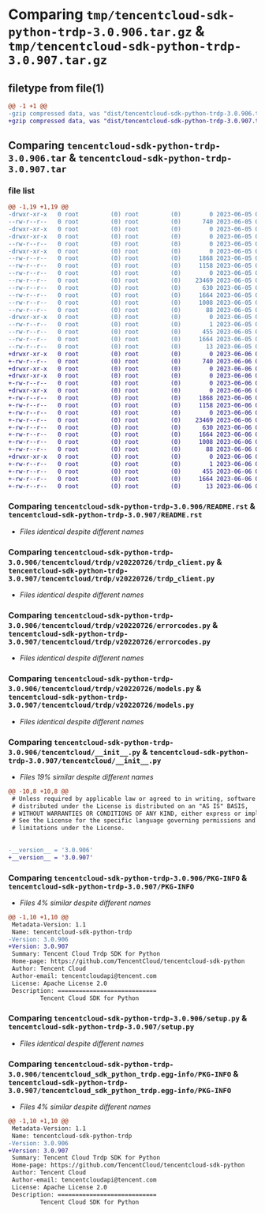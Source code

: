 # Comparing `tmp/tencentcloud-sdk-python-trdp-3.0.906.tar.gz` & `tmp/tencentcloud-sdk-python-trdp-3.0.907.tar.gz`

## filetype from file(1)

```diff
@@ -1 +1 @@
-gzip compressed data, was "dist/tencentcloud-sdk-python-trdp-3.0.906.tar", last modified: Mon Jun  5 00:45:20 2023, max compression
+gzip compressed data, was "dist/tencentcloud-sdk-python-trdp-3.0.907.tar", last modified: Tue Jun  6 02:38:04 2023, max compression
```

## Comparing `tencentcloud-sdk-python-trdp-3.0.906.tar` & `tencentcloud-sdk-python-trdp-3.0.907.tar`

### file list

```diff
@@ -1,19 +1,19 @@
-drwxr-xr-x   0 root         (0) root         (0)        0 2023-06-05 00:45:20.000000 tencentcloud-sdk-python-trdp-3.0.906/
--rw-r--r--   0 root         (0) root         (0)      740 2023-06-05 00:45:20.000000 tencentcloud-sdk-python-trdp-3.0.906/README.rst
-drwxr-xr-x   0 root         (0) root         (0)        0 2023-06-05 00:45:20.000000 tencentcloud-sdk-python-trdp-3.0.906/tencentcloud/
-drwxr-xr-x   0 root         (0) root         (0)        0 2023-06-05 00:45:20.000000 tencentcloud-sdk-python-trdp-3.0.906/tencentcloud/trdp/
--rw-r--r--   0 root         (0) root         (0)        0 2023-06-05 00:45:20.000000 tencentcloud-sdk-python-trdp-3.0.906/tencentcloud/trdp/__init__.py
-drwxr-xr-x   0 root         (0) root         (0)        0 2023-06-05 00:45:20.000000 tencentcloud-sdk-python-trdp-3.0.906/tencentcloud/trdp/v20220726/
--rw-r--r--   0 root         (0) root         (0)     1868 2023-06-05 00:45:20.000000 tencentcloud-sdk-python-trdp-3.0.906/tencentcloud/trdp/v20220726/trdp_client.py
--rw-r--r--   0 root         (0) root         (0)     1158 2023-06-05 00:45:20.000000 tencentcloud-sdk-python-trdp-3.0.906/tencentcloud/trdp/v20220726/errorcodes.py
--rw-r--r--   0 root         (0) root         (0)        0 2023-06-05 00:45:20.000000 tencentcloud-sdk-python-trdp-3.0.906/tencentcloud/trdp/v20220726/__init__.py
--rw-r--r--   0 root         (0) root         (0)    23469 2023-06-05 00:45:20.000000 tencentcloud-sdk-python-trdp-3.0.906/tencentcloud/trdp/v20220726/models.py
--rw-r--r--   0 root         (0) root         (0)      630 2023-06-05 00:45:20.000000 tencentcloud-sdk-python-trdp-3.0.906/tencentcloud/__init__.py
--rw-r--r--   0 root         (0) root         (0)     1664 2023-06-05 00:45:20.000000 tencentcloud-sdk-python-trdp-3.0.906/PKG-INFO
--rw-r--r--   0 root         (0) root         (0)     1008 2023-06-05 00:45:20.000000 tencentcloud-sdk-python-trdp-3.0.906/setup.py
--rw-r--r--   0 root         (0) root         (0)       88 2023-06-05 00:45:20.000000 tencentcloud-sdk-python-trdp-3.0.906/setup.cfg
-drwxr-xr-x   0 root         (0) root         (0)        0 2023-06-05 00:45:20.000000 tencentcloud-sdk-python-trdp-3.0.906/tencentcloud_sdk_python_trdp.egg-info/
--rw-r--r--   0 root         (0) root         (0)        1 2023-06-05 00:45:20.000000 tencentcloud-sdk-python-trdp-3.0.906/tencentcloud_sdk_python_trdp.egg-info/dependency_links.txt
--rw-r--r--   0 root         (0) root         (0)      455 2023-06-05 00:45:20.000000 tencentcloud-sdk-python-trdp-3.0.906/tencentcloud_sdk_python_trdp.egg-info/SOURCES.txt
--rw-r--r--   0 root         (0) root         (0)     1664 2023-06-05 00:45:20.000000 tencentcloud-sdk-python-trdp-3.0.906/tencentcloud_sdk_python_trdp.egg-info/PKG-INFO
--rw-r--r--   0 root         (0) root         (0)       13 2023-06-05 00:45:20.000000 tencentcloud-sdk-python-trdp-3.0.906/tencentcloud_sdk_python_trdp.egg-info/top_level.txt
+drwxr-xr-x   0 root         (0) root         (0)        0 2023-06-06 02:38:04.000000 tencentcloud-sdk-python-trdp-3.0.907/
+-rw-r--r--   0 root         (0) root         (0)      740 2023-06-06 02:38:04.000000 tencentcloud-sdk-python-trdp-3.0.907/README.rst
+drwxr-xr-x   0 root         (0) root         (0)        0 2023-06-06 02:38:04.000000 tencentcloud-sdk-python-trdp-3.0.907/tencentcloud/
+drwxr-xr-x   0 root         (0) root         (0)        0 2023-06-06 02:38:04.000000 tencentcloud-sdk-python-trdp-3.0.907/tencentcloud/trdp/
+-rw-r--r--   0 root         (0) root         (0)        0 2023-06-06 02:38:04.000000 tencentcloud-sdk-python-trdp-3.0.907/tencentcloud/trdp/__init__.py
+drwxr-xr-x   0 root         (0) root         (0)        0 2023-06-06 02:38:04.000000 tencentcloud-sdk-python-trdp-3.0.907/tencentcloud/trdp/v20220726/
+-rw-r--r--   0 root         (0) root         (0)     1868 2023-06-06 02:38:04.000000 tencentcloud-sdk-python-trdp-3.0.907/tencentcloud/trdp/v20220726/trdp_client.py
+-rw-r--r--   0 root         (0) root         (0)     1158 2023-06-06 02:38:04.000000 tencentcloud-sdk-python-trdp-3.0.907/tencentcloud/trdp/v20220726/errorcodes.py
+-rw-r--r--   0 root         (0) root         (0)        0 2023-06-06 02:38:04.000000 tencentcloud-sdk-python-trdp-3.0.907/tencentcloud/trdp/v20220726/__init__.py
+-rw-r--r--   0 root         (0) root         (0)    23469 2023-06-06 02:38:04.000000 tencentcloud-sdk-python-trdp-3.0.907/tencentcloud/trdp/v20220726/models.py
+-rw-r--r--   0 root         (0) root         (0)      630 2023-06-06 02:38:04.000000 tencentcloud-sdk-python-trdp-3.0.907/tencentcloud/__init__.py
+-rw-r--r--   0 root         (0) root         (0)     1664 2023-06-06 02:38:04.000000 tencentcloud-sdk-python-trdp-3.0.907/PKG-INFO
+-rw-r--r--   0 root         (0) root         (0)     1008 2023-06-06 02:38:04.000000 tencentcloud-sdk-python-trdp-3.0.907/setup.py
+-rw-r--r--   0 root         (0) root         (0)       88 2023-06-06 02:38:04.000000 tencentcloud-sdk-python-trdp-3.0.907/setup.cfg
+drwxr-xr-x   0 root         (0) root         (0)        0 2023-06-06 02:38:04.000000 tencentcloud-sdk-python-trdp-3.0.907/tencentcloud_sdk_python_trdp.egg-info/
+-rw-r--r--   0 root         (0) root         (0)        1 2023-06-06 02:38:04.000000 tencentcloud-sdk-python-trdp-3.0.907/tencentcloud_sdk_python_trdp.egg-info/dependency_links.txt
+-rw-r--r--   0 root         (0) root         (0)      455 2023-06-06 02:38:04.000000 tencentcloud-sdk-python-trdp-3.0.907/tencentcloud_sdk_python_trdp.egg-info/SOURCES.txt
+-rw-r--r--   0 root         (0) root         (0)     1664 2023-06-06 02:38:04.000000 tencentcloud-sdk-python-trdp-3.0.907/tencentcloud_sdk_python_trdp.egg-info/PKG-INFO
+-rw-r--r--   0 root         (0) root         (0)       13 2023-06-06 02:38:04.000000 tencentcloud-sdk-python-trdp-3.0.907/tencentcloud_sdk_python_trdp.egg-info/top_level.txt
```

### Comparing `tencentcloud-sdk-python-trdp-3.0.906/README.rst` & `tencentcloud-sdk-python-trdp-3.0.907/README.rst`

 * *Files identical despite different names*

### Comparing `tencentcloud-sdk-python-trdp-3.0.906/tencentcloud/trdp/v20220726/trdp_client.py` & `tencentcloud-sdk-python-trdp-3.0.907/tencentcloud/trdp/v20220726/trdp_client.py`

 * *Files identical despite different names*

### Comparing `tencentcloud-sdk-python-trdp-3.0.906/tencentcloud/trdp/v20220726/errorcodes.py` & `tencentcloud-sdk-python-trdp-3.0.907/tencentcloud/trdp/v20220726/errorcodes.py`

 * *Files identical despite different names*

### Comparing `tencentcloud-sdk-python-trdp-3.0.906/tencentcloud/trdp/v20220726/models.py` & `tencentcloud-sdk-python-trdp-3.0.907/tencentcloud/trdp/v20220726/models.py`

 * *Files identical despite different names*

### Comparing `tencentcloud-sdk-python-trdp-3.0.906/tencentcloud/__init__.py` & `tencentcloud-sdk-python-trdp-3.0.907/tencentcloud/__init__.py`

 * *Files 19% similar despite different names*

```diff
@@ -10,8 +10,8 @@
 # Unless required by applicable law or agreed to in writing, software
 # distributed under the License is distributed on an "AS IS" BASIS,
 # WITHOUT WARRANTIES OR CONDITIONS OF ANY KIND, either express or implied.
 # See the License for the specific language governing permissions and
 # limitations under the License.
 
 
-__version__ = '3.0.906'
+__version__ = '3.0.907'
```

### Comparing `tencentcloud-sdk-python-trdp-3.0.906/PKG-INFO` & `tencentcloud-sdk-python-trdp-3.0.907/PKG-INFO`

 * *Files 4% similar despite different names*

```diff
@@ -1,10 +1,10 @@
 Metadata-Version: 1.1
 Name: tencentcloud-sdk-python-trdp
-Version: 3.0.906
+Version: 3.0.907
 Summary: Tencent Cloud Trdp SDK for Python
 Home-page: https://github.com/TencentCloud/tencentcloud-sdk-python
 Author: Tencent Cloud
 Author-email: tencentcloudapi@tencent.com
 License: Apache License 2.0
 Description: ============================
         Tencent Cloud SDK for Python
```

### Comparing `tencentcloud-sdk-python-trdp-3.0.906/setup.py` & `tencentcloud-sdk-python-trdp-3.0.907/setup.py`

 * *Files identical despite different names*

### Comparing `tencentcloud-sdk-python-trdp-3.0.906/tencentcloud_sdk_python_trdp.egg-info/PKG-INFO` & `tencentcloud-sdk-python-trdp-3.0.907/tencentcloud_sdk_python_trdp.egg-info/PKG-INFO`

 * *Files 4% similar despite different names*

```diff
@@ -1,10 +1,10 @@
 Metadata-Version: 1.1
 Name: tencentcloud-sdk-python-trdp
-Version: 3.0.906
+Version: 3.0.907
 Summary: Tencent Cloud Trdp SDK for Python
 Home-page: https://github.com/TencentCloud/tencentcloud-sdk-python
 Author: Tencent Cloud
 Author-email: tencentcloudapi@tencent.com
 License: Apache License 2.0
 Description: ============================
         Tencent Cloud SDK for Python
```

